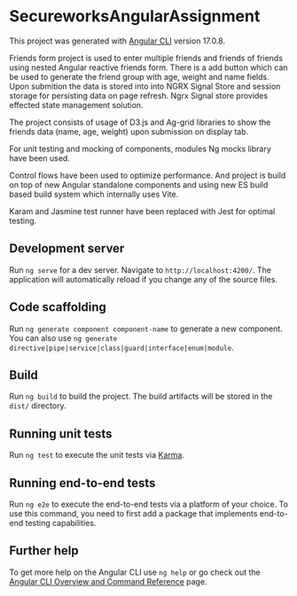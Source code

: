 # SecureworksAngularAssignment

This project was generated with [Angular CLI](https://github.com/angular/angular-cli) version 17.0.8.

Friends form project is used to enter multiple friends and friends of friends using nested Angular reactive friends form. There is a add button which can be used to generate the friend group with age, weight and name fields. Upon submition the data is stored into into NGRX Signal Store and session storage for persisting data on page refresh. Ngrx Signal store provides effected state management solution.

The project consists of usage of D3.js and Ag-grid libraries to show the friends data (name, age, weight) upon submission on display tab.

For unit testing and mocking of components, modules Ng mocks library have been used.

Control flows have been used to optimize performance. And project is build on top of new Angular standalone components and using new ES build based build system which internally uses Vite.

Karam and Jasmine test runner have been replaced with Jest for optimal testing.

## Development server

Run `ng serve` for a dev server. Navigate to `http://localhost:4200/`. The application will automatically reload if you change any of the source files.

## Code scaffolding

Run `ng generate component component-name` to generate a new component. You can also use `ng generate directive|pipe|service|class|guard|interface|enum|module`.

## Build

Run `ng build` to build the project. The build artifacts will be stored in the `dist/` directory.

## Running unit tests

Run `ng test` to execute the unit tests via [Karma](https://karma-runner.github.io).

## Running end-to-end tests

Run `ng e2e` to execute the end-to-end tests via a platform of your choice. To use this command, you need to first add a package that implements end-to-end testing capabilities.

## Further help

To get more help on the Angular CLI use `ng help` or go check out the [Angular CLI Overview and Command Reference](https://angular.io/cli) page.
